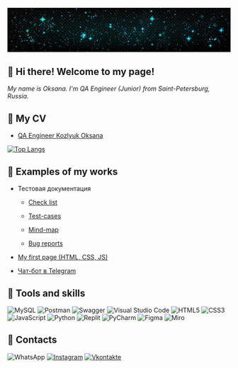 [![Space](https://github.com/OksanaKZ/OksanaKZ/blob/main/pic1.jpg)](https://www.nasa.gov/mission_pages/hubble/main/index.html)

## :diamond_shape_with_a_dot_inside: Hi there! Welcome to my page!

*My name is Oksana. I'm QA Engineer (Junior) from Saint-Petersburg, Russia.*  

## :diamond_shape_with_a_dot_inside:  My CV

+ [QA Engineer Kozlyuk Oksana](https://github.com/OksanaKZ/OksanaKZ/blob/main/oksana_qa_engineer.pdf)

[![Top Langs](https://github-readme-stats.vercel.app/api/top-langs/?username=OksanaKZ&layout=compact)](https://github.com/OksanaKZ/github-readme-stats)

## :diamond_shape_with_a_dot_inside: Examples of my works

+ Тестовая документация

  + [Check list](https://github.com/OksanaKZ/OksanaKZ/blob/main/checklists.xlsx)

  + [Test-cases](https://github.com/OksanaKZ/OksanaKZ/blob/main/checklists.xlsx)

  + [Mind-map](https://github.com/OksanaKZ/OksanaKZ/blob/main/%D0%9A%D0%BD%D0%BE%D0%BF%D0%BA%D0%B0%20%D0%B7%D0%B0%D0%BA%D0%B0%D0%B7%D0%B0.png)

  + [Bug reports](https://github.com/OksanaKZ/OksanaKZ/blob/main/%D0%91%D0%B0%D0%B3-%D1%80%D0%B5%D0%BF%D0%BE%D1%80%D1%82%D1%8B_%D0%9A%D0%BE%D0%B7%D0%BB%D1%8E%D0%BA%20%D0%9E%D0%BA%D1%81%D0%B0%D0%BD%D0%B0.pdf)

+ [My first page (HTML, CSS, JS)](https://oksanakz.github.io/MyFirstPage/)

+ [Чат-бот в Telegram](https://github.com/OksanaKZ/ToDoBot)

## :diamond_shape_with_a_dot_inside: Tools and skills

![MySQL](https://img.shields.io/badge/mysql-%2300f.svg?style=for-the-badge&logo=mysql&logoColor=white)
![Postman](https://img.shields.io/badge/Postman-FF6C37?style=for-the-badge&logo=postman&logoColor=white)
![Swagger](https://img.shields.io/badge/-Swagger-%23Clojure?style=for-the-badge&logo=swagger&logoColor=white)
![Visual Studio Code](https://img.shields.io/badge/Visual%20Studio%20Code-0078d7.svg?style=for-the-badge&logo=visual-studio-code&logoColor=white)
![HTML5](https://img.shields.io/badge/html5-%23E34F26.svg?style=for-the-badge&logo=html5&logoColor=white)
![CSS3](https://img.shields.io/badge/css3-%231572B6.svg?style=for-the-badge&logo=css3&logoColor=white)
![JavaScript](https://img.shields.io/badge/-JavaScript-090909?style=for-the-badge&logo=JavaScript&logoColor=E9D54D)
![Python](https://img.shields.io/badge/python-3670A0?style=for-the-badge&logo=python&logoColor=ffdd54)
![Replit](https://img.shields.io/badge/Replit-DD1200?style=for-the-badge&logo=Replit&logoColor=black&color=black&labelColor=white)
![PyCharm](https://img.shields.io/badge/pycharm-143?style=for-the-badge&logo=pycharm&logoColor=black&color=black&labelColor=green)
![Figma](https://img.shields.io/badge/figma-%23F24E1E.svg?style=for-the-badge&logo=figma&logoColor=white)
![Miro](https://img.shields.io/badge/Miro-050038?style=for-the-badge&logo=Miro&logoColor=white)

## :diamond_shape_with_a_dot_inside: Contacts

![WhatsApp](https://img.shields.io/badge/WhatsApp-25D366?style=for-the-badge&logo=whatsapp&logoColor=white)
[![Instagram](https://img.shields.io/badge/-Instagram-090909?style=for-the-badge&logo=instagram&logoColor=B4068E)](https://www.instagram.com/alexeyshpavda)
[![Vkontakte](https://img.shields.io/badge/-Vkontakte-090909?style=for-the-badge&logo=Vk&logoColor=4F7DB3)](https://vk.com/alexeyshpavda)
